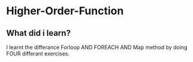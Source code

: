 # Higher-Order-Function

## What did i learn?
I learnt the differance Forloop AND FOREACH AND Map method by doing FOUR differant exercises.
